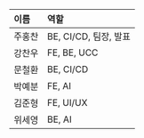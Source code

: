 |이름|역할|
|:---|:---|
|주홍찬|BE, CI/CD, 팀장, 발표|
|강찬우|FE, BE, UCC|
|문철환|BE, CI/CD|
|박예분|FE, AI|
|김준형|FE, UI/UX|
|위세영|BE, AI|
